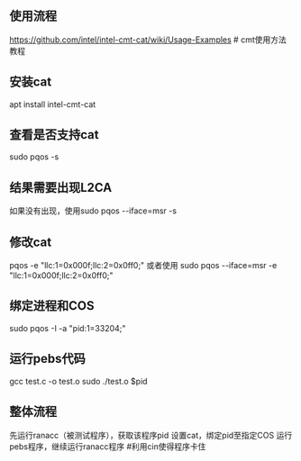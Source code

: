 ## 使用流程
https://github.com/intel/intel-cmt-cat/wiki/Usage-Examples # cmt使用方法教程


## 安装cat
apt install intel-cmt-cat

## 查看是否支持cat
sudo pqos -s
## 结果需要出现L2CA
如果没有出现，使用sudo pqos --iface=msr -s


## 修改cat
pqos -e "llc:1=0x000f;llc:2=0x0ff0;"
或者使用 sudo pqos --iface=msr -e "llc:1=0x000f;llc:2=0x0ff0;"


## 绑定进程和COS
sudo pqos -I -a "pid:1=33204;"

## 运行pebs代码
gcc test.c -o test.o
sudo ./test.o $pid

## 整体流程
先运行ranacc（被测试程序），获取该程序pid
设置cat，绑定pid至指定COS
运行pebs程序，继续运行ranacc程序
#利用cin使得程序卡住
